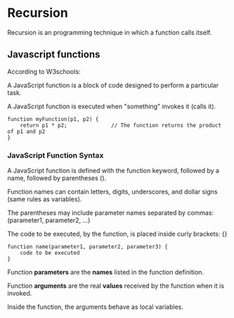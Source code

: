 # Recursion

Recursion is an programming technique in which a function calls itself.

## Javascript functions

According to W3schools:

A JavaScript function is a block of code designed to perform a particular task.

A JavaScript function is executed when "something" invokes it (calls it).

    function myFunction(p1, p2) {
        return p1 * p2;              // The function returns the product of p1 and p2
    }

### **JavaScript Function Syntax**

A JavaScript function is defined with the function keyword, followed by a name, followed by parentheses ().

Function names can contain letters, digits, underscores, and dollar signs (same rules as variables).

The parentheses may include parameter names separated by commas:
(parameter1, parameter2, ...)

The code to be executed, by the function, is placed inside curly brackets: {}

    function name(parameter1, parameter2, parameter3) {
        code to be executed
    }

Function **parameters** are the **names** listed in the function definition.

Function **arguments** are the real **values** received by the function when it is invoked.

Inside the function, the arguments behave as local variables.
